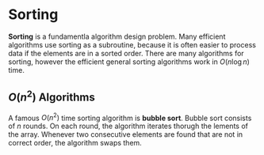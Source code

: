 # Sorting

**Sorting** is a fundamentla algorithm design problem. Many efficient algorithms use sorting as a subroutine, because it is often easier to process data if the elements are in a sorted order. There are many algorithms for sorting, however the efficient general sorting algorithms work in $O(n\log n)$ time.

## $O(n^2)$ Algorithms

A famous $O(n^2)$ time sorting algorithm is **bubble sort**. Bubble sort consists of $n$ rounds. On each round, the algorithm iterates thorugh the lements of the array. Whenever two consecutive elements are found that are not in correct order, the algorithm swaps them.
